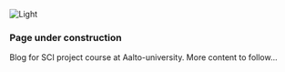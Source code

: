 ![Light](http://2.bp.blogspot.com/-nn25nTrQ3pU/UZaJ_I9epbI/AAAAAAAAEuw/rgEvz-qJwpY/s1600/light_bulb1.jpg)

### Page under construction

Blog for SCI project course at Aalto-university. More content to follow...
